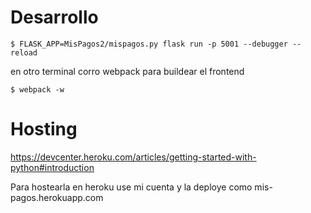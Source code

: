 
# Desarrollo

```
$ FLASK_APP=MisPagos2/mispagos.py flask run -p 5001 --debugger --reload
```
en otro terminal corro webpack para buildear el frontend
```
$ webpack -w
```

# Hosting

https://devcenter.heroku.com/articles/getting-started-with-python#introduction

Para hostearla en heroku use mi cuenta y la deploye como mis-pagos.herokuapp.com